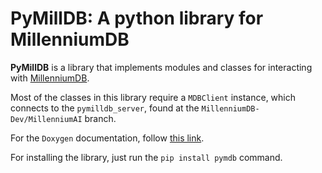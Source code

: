 # PyMillDB: A python library for MillenniumDB

**PyMillDB** is a library that implements modules and classes for interacting with [MillenniumDB](https://github.com/MillenniumDB/MillenniumDB). 

Most of the classes in this library require a `MDBClient` instance, which connects to the `pymilldb_server`, found at the `MillenniumDB-Dev/MillenniumAI` branch.

For the `Doxygen` documentation, follow [this link](https://millenniumdb.github.io/PyMillDB/).

For installing the library, just run the `pip install pymdb` command.
